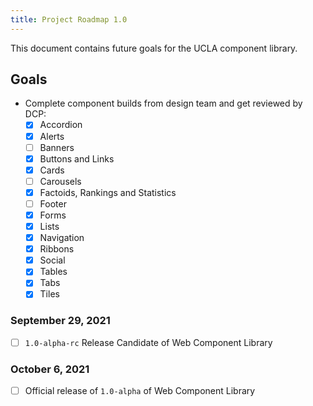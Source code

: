 ```yaml
---
title: Project Roadmap 1.0
---
```

This document contains future goals for the UCLA component library.

## Goals
- Complete component builds from design team and get reviewed by DCP:
  - [x] Accordion
  - [x] Alerts  
  - [ ] Banners
  - [x] Buttons and Links
  - [x] Cards
  - [ ] Carousels
  - [x] Factoids, Rankings and Statistics
  - [ ] Footer
  - [x] Forms
  - [x] Lists
  - [x] Navigation
  - [x] Ribbons
  - [x] Social
  - [x] Tables
  - [x] Tabs
  - [x] Tiles

### September 29, 2021

- [ ] `1.0-alpha-rc` Release Candidate of Web Component Library

### October 6, 2021
- [ ] Official release of `1.0-alpha` of Web Component Library

